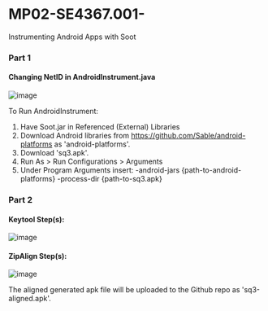 # MP02-SE4367.001-
Instrumenting Android Apps with Soot

### Part 1
#### Changing NetID in AndroidInstrument.java
![image](https://user-images.githubusercontent.com/60763350/116766959-dffcd280-a9f2-11eb-865a-dc3ccacf464d.png)

To Run AndroidInstrument:
1. Have Soot.jar in Referenced (External) Libraries
2. Download Android libraries from https://github.com/Sable/android-platforms as 'android-platforms'.
3. Download 'sq3.apk'.
4. Run As > Run Configurations > Arguments 
5. Under Program Arguments insert:
-android-jars {path-to-android-platforms} -process-dir {path-to-sq3.apk}

### Part 2
#### Keytool Step(s):
![image](https://user-images.githubusercontent.com/60763350/116766904-9613ec80-a9f2-11eb-9554-6a31c8eccdb8.png)

#### ZipAlign Step(s):
![image](https://user-images.githubusercontent.com/60763350/116766942-c196d700-a9f2-11eb-806c-bfc4d064ba20.png)

The aligned generated apk file will be uploaded to the Github repo as 'sq3-aligned.apk'.
